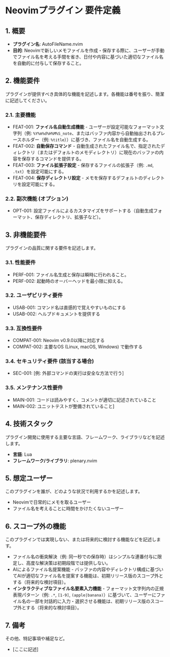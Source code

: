 # Neovimプラグイン 要件定義

## 1. 概要

*   **プラグイン名**: AutoFileName.nvim
*   **目的**: Neovimで新しいメモファイルを作成・保存する際に、ユーザーが手動でファイル名を考える手間を省き、日付や内容に基づいた適切なファイル名を自動的に付与して保存すること。

## 2. 機能要件

プラグインが提供すべき具体的な機能を記述します。各機能は番号を振り、簡潔に記述してください。

### 2.1. 主要機能

*   FEAT-001: **ファイル名自動生成機能** - ユーザーが設定可能なフォーマット文字列（例: `%Y%m%d%H%M%S_note`、またはバッファ内容から自動抽出されるプレースホルダー（例: `%title`））に基づき、ファイル名を自動生成する。
*   FEAT-002: **自動保存コマンド** - 自動生成されたファイル名で、指定されたディレクトリ（またはデフォルトのメモディレクトリ）に現在のバッファの内容を保存するコマンドを提供する。
*   FEAT-003: **ファイル拡張子設定** - 保存するファイルの拡張子（例: `.md`, `.txt`）を設定可能にする。
*   FEAT-004: **保存ディレクトリ設定** - メモを保存するデフォルトのディレクトリを設定可能にする。

### 2.2. 副次機能 (オプション)

*   OPT-001: 設定ファイルによるカスタマイズをサポートする（自動生成フォーマット、保存ディレクトリ、拡張子など）。

## 3. 非機能要件

プラグインの品質に関する要件を記述します。

### 3.1. 性能要件

*   PERF-001: ファイル名生成と保存は瞬時に行われること。
*   PERF-002: 起動時のオーバーヘッドを最小限に抑える。

### 3.2. ユーザビリティ要件

*   USAB-001: コマンド名は直感的で覚えやすいものにする
*   USAB-002: ヘルプドキュメントを提供する

### 3.3. 互換性要件

*   COMPAT-001: Neovim v0.9.0以降に対応する
*   COMPAT-002: 主要なOS (Linux, macOS, Windows) で動作する

### 3.4. セキュリティ要件 (該当する場合)

*   SEC-001: [例: 外部コマンドの実行は安全な方法で行う]

### 3.5. メンテナンス性要件

*   MAIN-001: コードは読みやすく、コメントが適切に記述されていること
*   MAIN-002: ユニットテストが整備されていること]

## 4. 技術スタック

プラグイン開発に使用する主要な言語、フレームワーク、ライブラリなどを記述します。

*   **言語**: Lua
*   **フレームワーク/ライブラリ**: plenary.nvim

## 5. 想定ユーザー

このプラグインを誰が、どのような状況で利用するかを記述します。

*   Neovimで日常的にメモを取るユーザー
*   ファイル名を考えることに時間をかけたくないユーザー

## 6. スコープ外の機能

このプラグインでは実現しない、または将来的に検討する機能などを記述します。

*   ファイル名の衝突解決（例: 同一秒での保存時）はシンプルな連番付与に限定し、高度な解決策は初期段階では提供しない。
*   AIによるファイル名提案機能 - バッファの内容やディレクトリ構成に基づいてAIが適切なファイル名を提案する機能は、初期リリース版のスコープ外とする（将来的な検討項目）。
*   **インタラクティブなファイル名要素入力機能** - フォーマット文字列内の正規表現パターン（例: `.*`, `[1-9]`, `(apple|banana)`）に基づいて、ユーザーにファイル名の一部を対話的に入力・選択させる機能は、初期リリース版のスコープ外とする（将来的な検討項目）。

## 7. 備考

その他、特記事項や補足など。
*   [ここに記述]
